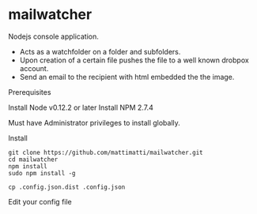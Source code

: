 # mailwatcher
Nodejs console application. 

- Acts as a watchfolder on a folder and subfolders.
- Upon creation of a certain file pushes the file to a well known drobpox account.
- Send an email to the recipient with html embedded the the image.



Prerequisites

Install Node v0.12.2 or later
Install NPM 2.7.4

Must have Administrator privileges to install globally.


Install

    git clone https://github.com/mattimatti/mailwatcher.git
    cd mailwatcher
    npm install
    sudo npm install -g

    cp .config.json.dist .config.json


Edit your config file
